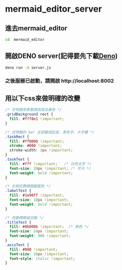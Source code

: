 # mermaid_editor_server


## 進去mermaid_editor
```bash
cd  mermaid_editor
```


## 開啟DENO server(記得要先下載[Deno](https://deno.com/))

```bash
deno run -A server.js
```
### 之後服器已啟動，請開啟 http://localhost:8002

## 用以下css來做明確的改變
```css
/* 甘特圖背景整個改成淡黃色 */
.gridBackground rect {
  fill: #fff8e1 !important;
}

/* 甘特圖的 bar 全部變成紅底、黑色字、大字體 */
.taskRect {
  fill: #ff0000 !important;
  stroke: #000 !important;
  stroke-width: 3px !important;
}
.taskText {
  fill: #fff !important;   /* 白色文字 */
  font-size: 20px !important; /* 字大 */
  font-weight: bold !important;
}

/* 左側任務標題變藍色 */
.labelText {
  fill: #1e90ff !important;
  font-size: 18px !important;
  font-weight: bold !important;
}

/* 改變標題或日期 */
.titleText {
  fill: #8b008b !important;  /* 紫色 */
  font-size: 24px !important;
  font-weight: 900 !important;
}
.axisText {
  fill: #000 !important;
  font-size: 16px !important;
  font-style: italic !important;
}
```


